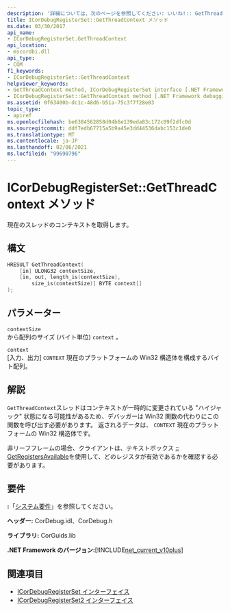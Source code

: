 ```yaml
---
description: '詳細については、次のページを参照してください: いいね!:: GetThreadContext メソッド'
title: ICorDebugRegisterSet::GetThreadContext メソッド
ms.date: 03/30/2017
api_name:
- ICorDebugRegisterSet.GetThreadContext
api_location:
- mscordbi.dll
api_type:
- COM
f1_keywords:
- ICorDebugRegisterSet::GetThreadContext
helpviewer_keywords:
- GetThreadContext method, ICorDebugRegisterSet interface [.NET Framework debugging]
- ICorDebugRegisterSet::GetThreadContext method [.NET Framework debugging]
ms.assetid: 0f63400b-dc1c-48d6-b51a-75c3f7f28e03
topic_type:
- apiref
ms.openlocfilehash: be6384562858d04b6e139eda83c172c09f2dfc0d
ms.sourcegitcommit: ddf7edb67715a5b9a45e3dd44536dabc153c1de0
ms.translationtype: MT
ms.contentlocale: ja-JP
ms.lasthandoff: 02/06/2021
ms.locfileid: "99690796"
---
```

# <a name="icordebugregistersetgetthreadcontext-method"></a>ICorDebugRegisterSet::GetThreadContext メソッド

現在のスレッドのコンテキストを取得します。  
  
## <a name="syntax"></a>構文  
  
```cpp  
HRESULT GetThreadContext(  
    [in] ULONG32 contextSize,  
    [in, out, length_is(contextSize),  
        size_is(contextSize)] BYTE context[]  
);  
```  
  
## <a name="parameters"></a>パラメーター  

 `contextSize`  
 から配列のサイズ (バイト単位) `context` 。  
  
 `context`  
 [入力、出力] `CONTEXT` 現在のプラットフォームの Win32 構造体を構成するバイト配列。  
  
## <a name="remarks"></a>解説  

 `GetThreadContext`スレッドはコンテキストが一時的に変更されている "ハイジャック" 状態になる可能性があるため、デバッガーは Win32 関数の代わりにこの関数を呼び出す必要があります。 返されるデータは、 `CONTEXT` 現在のプラットフォームの Win32 構造体です。  
  
 非リーフフレームの場合、クライアントは、テキストボックス [:: GetRegistersAvailable](icordebugregisterset-getregistersavailable-method.md)を使用して、どのレジスタが有効であるかを確認する必要があります。  
  
## <a name="requirements"></a>要件  

 **:**「[システム要件](../../get-started/system-requirements.md)」を参照してください。  
  
 **ヘッダー:** CorDebug.idl、CorDebug.h  
  
 **ライブラリ:** CorGuids.lib  
  
 **.NET Framework のバージョン:**[!INCLUDE[net_current_v10plus](../../../../includes/net-current-v10plus-md.md)]  
  
## <a name="see-also"></a>関連項目

- [ICorDebugRegisterSet インターフェイス](icordebugregisterset-interface.md)
- [ICorDebugRegisterSet2 インターフェイス](icordebugregisterset2-interface.md)
